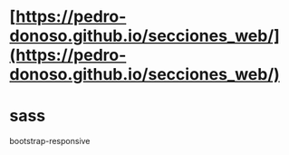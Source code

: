 # [https://pedro-donoso.github.io/secciones_web/](https://pedro-donoso.github.io/secciones_web/)

# sass

bootstrap-responsive
